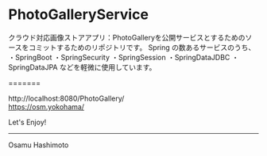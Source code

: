 # PhotoGalleryService

クラウド対応画像ストアアプリ：PhotoGalleryを公開サービスとするためのソースをコミットするためのリポジトリです。
Spring の数あるサービスのうち、
・SpringBoot
・SpringSecurity
・SpringSession
・SpringDataJDBC
・SpringDataJPA
などを軽微に使用しています。

=======

http://localhost:8080/PhotoGallery/
<br>
https://osm.yokohama/

Let's Enjoy!

-----------------
Osamu Hashimoto
